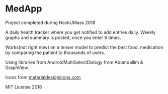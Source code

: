 # MedApp

Project completed during HackUMass 2018

A daily health tracker where you get notified to add entries daily. Weekly graphs and summary is posted, once you enter 6 times.

Works(not right now) on a tenser model to predict the best food, medication by comparing the patient to thousands of users.

Using libraries from AndroidMultiSelectDialogy from Abumoallim & GraphView.

Icons from [materialdesignicons.com](materialdesignicons.com)

MIT License 2018
